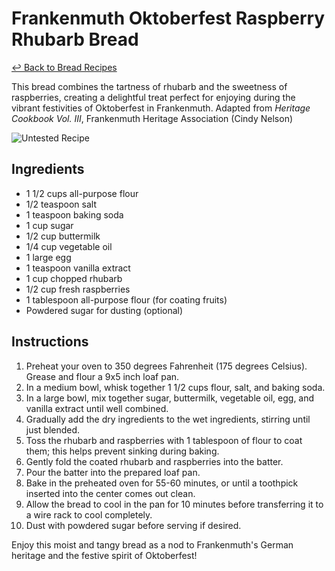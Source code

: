 # Frankenmuth Oktoberfest Raspberry Rhubarb Bread

[&larrhk; Back to Bread Recipes](./README.md)

This bread combines the tartness of rhubarb and the sweetness of raspberries, creating a delightful treat perfect for enjoying during the vibrant festivities of Oktoberfest in Frankenmuth.
Adapted from _Heritage Cookbook Vol. III_, Frankenmuth Heritage Association (Cindy Nelson)

![Untested Recipe](https://badgen.net/badge/untested/recipe/AA4A44)

## Ingredients

- 1 1/2 cups all-purpose flour
- 1/2 teaspoon salt
- 1 teaspoon baking soda
- 1 cup sugar
- 1/2 cup buttermilk
- 1/4 cup vegetable oil
- 1 large egg
- 1 teaspoon vanilla extract
- 1 cup chopped rhubarb
- 1/2 cup fresh raspberries
- 1 tablespoon all-purpose flour (for coating fruits)
- Powdered sugar for dusting (optional)

## Instructions

1. Preheat your oven to 350 degrees Fahrenheit (175 degrees Celsius). Grease and flour a 9x5 inch loaf pan.
2. In a medium bowl, whisk together 1 1/2 cups flour, salt, and baking soda.
3. In a large bowl, mix together sugar, buttermilk, vegetable oil, egg, and vanilla extract until well combined.
4. Gradually add the dry ingredients to the wet ingredients, stirring until just blended.
5. Toss the rhubarb and raspberries with 1 tablespoon of flour to coat them; this helps prevent sinking during baking.
6. Gently fold the coated rhubarb and raspberries into the batter.
7. Pour the batter into the prepared loaf pan.
8. Bake in the preheated oven for 55-60 minutes, or until a toothpick inserted into the center comes out clean.
9. Allow the bread to cool in the pan for 10 minutes before transferring it to a wire rack to cool completely.
10. Dust with powdered sugar before serving if desired.

Enjoy this moist and tangy bread as a nod to Frankenmuth's German heritage and the festive spirit of Oktoberfest!
